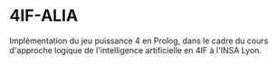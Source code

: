 # 4IF-ALIA
Implémentation du jeu puissance 4 en Prolog, dans le cadre du cours d'approche logique de l'intelligence artificielle en 4IF à l'INSA Lyon.
